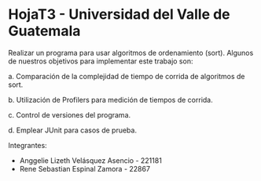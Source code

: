 # HojaT3 - Universidad del Valle de Guatemala
Realizar un programa para usar algoritmos de ordenamiento (sort). 
Algunos de nuestros objetivos para implementar este trabajo son:

a. Comparación de la complejidad de tiempo de corrida de algoritmos de sort.

b. Utilización de Profilers para medición de tiempos de corrida.

c. Control de versiones del programa.

d. Emplear JUnit para casos de prueba.


Integrantes:
- Anggelie Lizeth Velásquez Asencio - 221181
- Rene Sebastian Espinal Zamora - 22867

 
